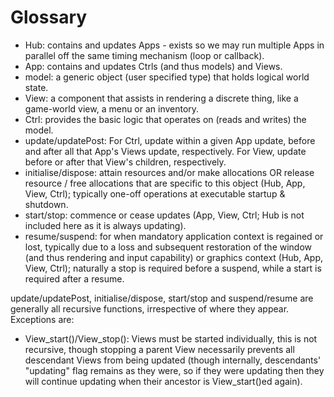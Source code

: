 Glossary
========

 * Hub: contains and updates Apps - exists so we may run multiple Apps in parallel off the same timing mechanism (loop or callback).
 * App: contains and updates Ctrls (and thus models) and Views.
 * model: a generic object (user specified type) that holds logical world state.
 * View: a component that assists in rendering a discrete thing, like a game-world view, a menu or an inventory.
 * Ctrl: provides the basic logic that operates on (reads and writes) the model.
 * update/updatePost: For Ctrl, update within a given App update, before and after all that App's Views update, respectively. For View, update before or after that View's children, respectively.
 * initialise/dispose: attain resources and/or make allocations OR release resource / free allocations that are specific to this object (Hub, App, View, Ctrl); typically one-off operations at executable startup & shutdown.
 * start/stop: commence or cease updates (App, View, Ctrl; Hub is not included here as it is always updating).
 * resume/suspend: for when mandatory application context is regained or lost, typically due to a loss and subsequent restoration of the window (and thus rendering and input capability) or graphics context (Hub, App, View, Ctrl); naturally a stop is required before  a suspend, while a start is required after a resume.

update/updatePost, initialise/dispose, start/stop and suspend/resume are generally all recursive functions, irrespective of where they appear. Exceptions are:

 * View_start()/View_stop(): Views must be started individually, this is not recursive, though stopping a parent View necessarily prevents all descendant Views from being updated (though internally, descendants' "updating" flag remains as they were, so if they were updating then they will continue updating when their ancestor is View_start()ed again).
 